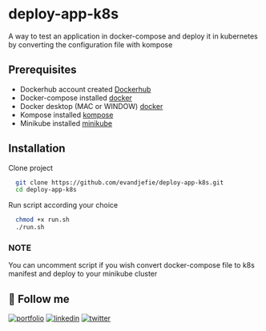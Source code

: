 # deploy-app-k8s
A way to test an application in docker-compose and deploy it in kubernetes by converting the configuration file with kompose

## Prerequisites

- Dockerhub account created [Dockerhub](https://hub.docker.com/)
- Docker-compose installed [docker](https://docs.docker.com/compose/install/)
- Docker desktop (MAC or WINDOW) [docker](https://docs.docker.com/get-docker/)
- Kompose installed [kompose](https://kompose.io/installation/)
- Minikube installed [minikube](https://minikube.sigs.k8s.io/docs/start/)


## Installation

Clone project

```bash
  git clone https://github.com/evandjefie/deploy-app-k8s.git
  cd deploy-app-k8s
```

Run script according your choice

```bash
  chmod +x run.sh
  ./run.sh
```

### NOTE

You can uncomment script if you wish convert docker-compose file to k8s manifest and deploy to your minikube cluster

## 🔗 Follow me
[![portfolio](https://img.shields.io/badge/my_portfolio-000?style=for-the-badge&logo=ko-fi&logoColor=white)](https://www.evandjefie.site/)
[![linkedin](https://img.shields.io/badge/linkedin-0A66C2?style=for-the-badge&logo=linkedin&logoColor=white)](https://www.linkedin.com/in/evan-djefie)
[![twitter](https://img.shields.io/badge/twitter-1DA1F2?style=for-the-badge&logo=twitter&logoColor=white)](https://twitter.com/EvanDjefie)
